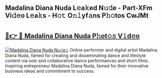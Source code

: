 ## Madalina Diana Nuda L𝚎a𝚔ed N𝚞𝚍e - Part-XFm Vi𝚍𝚎o L𝚎a𝚔s - H𝚘𝚝 O𝚗𝚕yf𝚊ns P𝚑𝚘tos CwJMt

# <h2><a href="http://kf5k9qo.oniu.top/?m=Madalina+Diana+Nuda">🔗👉 🔴 Madalina Diana Nuda P𝚑ot𝚘𝚜 V𝚒d𝚎o</a></h2>

[![Madalina Diana Nuda Nu𝚍e𝚜](https://i.imgur.com/0qMVB7G.gif)](http://kf5k9qo.oniu.top/?m=Madalina+Diana+Nuda)
Online performer and digital artist Madalina Diana Nuda, famed for creating and disseminating dance and lifestyle content via solo and collaborative dance performances and short films. Inspiring entrepreneur Madalina Diana Nuda, famed for their innovative business ideas and commitment to success.  
